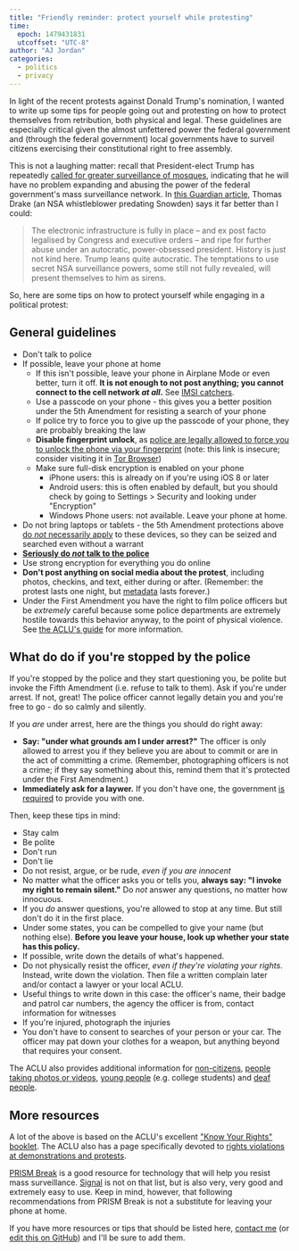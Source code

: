 ```yaml
---
title: "Friendly reminder: protect yourself while protesting"
time:
  epoch: 1479431831
  utcoffset: "UTC-8"
author: "AJ Jordan"
categories:
  - politics
  - privacy
---
```


In light of the recent protests against Donald Trump's nomination, I wanted to write up some tips for people going out and protesting on how to protect themselves from retribution, both physical and legal. These guidelines are especially critical given the almost unfettered power the federal government and (through the federal government) local governments have to surveil citizens exercising their constitutional right to free assembly.

This is not a laughing matter: recall that President-elect Trump has repeatedly [called for greater surveillance of mosques][1], indicating that he will have no problem expanding and abusing the power of the federal government's mass surveillance network. In [this Guardian article][2], Thomas Drake (an NSA whistleblower predating Snowden) says it far better than I could:

> The electronic infrastructure is fully in place – and ex post facto legalised by Congress and executive orders – and ripe for further abuse under an autocratic, power-obsessed president. History is just not kind here. Trump leans quite autocratic. The temptations to use secret NSA surveillance powers, some still not fully revealed, will present themselves to him as sirens.

So, here are some tips on how to protect yourself while engaging in a political protest:

## General guidelines

* Don't talk to police
* If possible, leave your phone at home
  * If this isn't possible, leave your phone in Airplane Mode or even better, turn it off. **It is not enough to not post anything; you cannot connect to the cell network _at all_.** See [IMSI catchers][3].
  * Use a passcode on your phone - this gives you a better position under the 5th Amendment for resisting a search of your phone
  * If police try to force you to give up the passcode of your phone, they are probably breaking the law
  * **Disable fingerprint unlock**, as [police are legally allowed to force you to unlock the phone via your fingerprint][5] (note: this link is insecure; consider visiting it in [Tor Browser][6])
  * Make sure full-disk encryption is enabled on your phone
    * iPhone users: this is already on if you're using iOS 8 or later
    * Android users: this is often enabled by default, but you should check by going to Settings > Security and looking under "Encryption"
    * Windows Phone users: not available. Leave your phone at home.
* Do not bring laptops or tablets - the 5th Amendment protections above [do _not_ necessarily apply][7] to these devices, so they can be seized and searched even without a warrant
* [**Seriously do _not_ talk to the police**][4]
* Use strong encryption for everything you do online
* **Don't post anything on social media about the protest**, including photos, checkins, and text, either during or after. (Remember: the protest lasts one night, but [metadata][19] lasts forever.)
* Under the First Amendment you have the right to film police officers but be _extremely_ careful because some police departments are extremely hostile towards this behavior anyway, to the point of physical violence. See [the ACLU's guide][9] for more information.

## What do do if you're stopped by the police

If you're stopped by the police and they start questioning you, be polite but invoke the Fifth Amendment (i.e. refuse to talk to them). Ask if you're under arrest. If not, great! The police officer cannot legally detain you and you're free to go - do so calmly and silently.

If you _are_ under arrest, here are the things you should do right away:

* **Say: "under what grounds am I under arrest?"** The officer is only allowed to arrest you if they believe you are about to commit or are in the act of committing a crime. (Remember, photographing officers is not a crime; if they say something about this, remind them that it's protected under the First Amendment.)
* **Immediately ask for a laywer.** If you don't have one, the government [is required][17] to provide you with one.

Then, keep these tips in mind:

* Stay calm
* Be polite
* Don't run
* Don't lie
* Do not resist, argue, or be rude, _even if you are innocent_
* No matter what the officer asks you or tells you, **always say: "I invoke my right to remain silent."** Do _not_ answer any questions, no matter how innocuous.
* If you _do_ answer questions, you're allowed to stop at any time. But still don't do it in the first place.
* Under some states, you can be compelled to give your name (but nothing else). **Before you leave your house, look up whether your state has this policy.**
* If possible, write down the details of what's happened.
* Do not physically resist the officer, _even if they're violating your rights_. Instead, write down the violation. Then file a written complain later and/or contact a lawyer or your local ACLU.
* Useful things to write down in this case: the officer's name, their badge and patrol car numbers, the agency the officer is from, contact information for witnesses
* If you're injured, photograph the injuries
* You don't have to consent to searches of your person or your car. The officer may pat down your clothes for a weapon, but anything beyond that requires your consent.

The ACLU also provides additional information for [non-citizens][8], [people taking photos or videos][9], [young people][11] (e.g. college students) and [deaf people][10].

## More resources

A lot of the above is based on the ACLU's excellent ["Know Your Rights" booklet][12]. The ACLU also has a page specifically devoted to [rights violations at demonstrations and protests][15].

[PRISM Break][16] is a good resource for technology that will help you resist mass surveillance. [Signal][18] is not on that list, but is also very, very good and extremely easy to use. Keep in mind, however, that following recommendations from PRISM Break is not a substitute for leaving your phone at home.

If you have more resources or tips that should be listed here, [contact me][13] (or [edit this on GitHub][14]) and I'll be sure to add them.

 [1]: https://www.theguardian.com/us-news/video/2015/nov/23/donald-trump-calls-for-surveillance-of-mosques-video
 [2]: https://www.theguardian.com/world/2016/nov/11/trump-surveillance-network-nsa-privacy
 [3]: https://en.wikipedia.org/wiki/IMSI-catcher
 [4]: https://www.youtube.com/watch?v=d-7o9xYp7eE
 [5]: http://time.com/3558936/fingerprint-password-fifth-amendment/
 [6]: https://www.torproject.org/
 [7]: https://www.cnet.com/news/doj-we-can-force-you-to-decrypt-that-laptop/
 [8]: https://www.aclu.org/know-your-rights/what-do-when-encountering-law-enforcement-additional-information-non-citizens
 [9]: https://www.aclu.org/know-your-rights/photographers-what-do-if-you-are-stopped-or-detained-taking-photographs
 [10]: https://www.aclu.org/know-your-rights/deaf-rights-what-do-when-dealing-police
 [11]: https://www.aclu.org/know-your-rights/what-do-when-encountering-police-youth
 [12]: https://www.aclu.org/know-your-rights/what-do-when-encountering-law-enforcement-questioning?redirect=know-your-rights/when-encountering-law-enforcement-questioning
 [13]: /contact
 [14]: https://github.com/strugee/strugee.github.com/blob/src/src/blog/friendly-reminder-protect-yourself-while-protesting.md
 [15]: https://www.aclu.org/know-your-rights/what-do-if-your-rights-are-violated-demonstration-or-protest
 [16]: https://en.wikipedia.org/wiki/Miranda_warning#The_Miranda_warnings
 [17]: https://en.wikipedia.org/wiki/Sixth_Amendment_to_the_United_States_Constitution#Assistance_of_counsel
 [18]: https://whispersystems.org/
 [19]: https://en.wikipedia.org/wiki/Metadata
